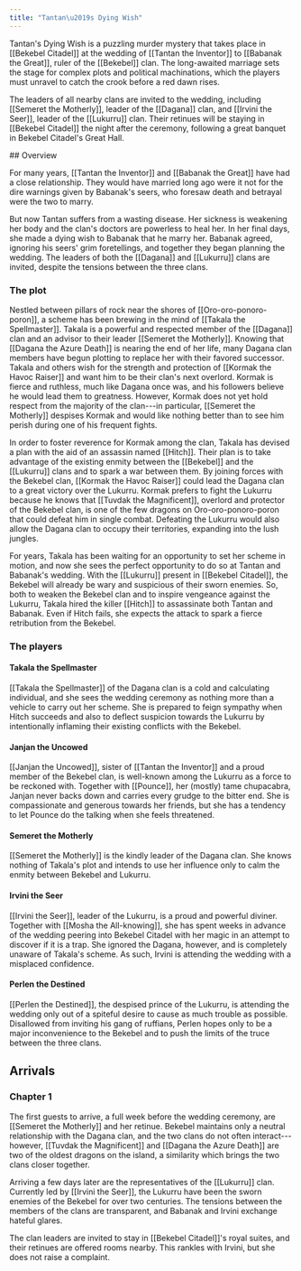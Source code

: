 ```yaml
---
title: "Tantan\u2019s Dying Wish"
---
```


Tantan's Dying Wish is a puzzling murder mystery that takes place in [[Bekebel Citadel]] at the wedding of [[Tantan the Inventor]] to [[Babanak the Great]], ruler of the [[Bekebel]] clan. The long-awaited marriage sets the stage for complex plots and political machinations, which the players must unravel to catch the crook before a red dawn rises.

The leaders of all nearby clans are invited to the wedding, including [[Semeret the Motherly]], leader of the [[Dagana]] clan, and [[Irvini the Seer]], leader of the [[Lukurru]] clan. Their retinues will be staying in [[Bekebel Citadel]] the night after the ceremony, following a great banquet in Bekebel Citadel's Great Hall.

<spoiler>
## Overview

For many years, [[Tantan the Inventor]] and [[Babanak the Great]] have had a close relationship. They would have married long ago were it not for the dire warnings given by Babanak's seers, who foresaw death and betrayal were the two to marry.

But now Tantan suffers from a wasting disease. Her sickness is weakening her body and the clan's doctors are powerless to heal her. In her final days, she made a dying wish to Babanak that he marry her. Babanak agreed, ignoring his seers' grim foretellings, and together they began planning the wedding. The leaders of both the [[Dagana]] and [[Lukurru]] clans are invited, despite the tensions between the three clans.

### The plot

Nestled between pillars of rock near the shores of [[Oro-oro-ponoro-poron]], a scheme has been brewing in the mind of [[Takala the Spellmaster]]. Takala is a powerful and respected member of the [[Dagana]] clan and an advisor to their leader [[Semeret the Motherly]]. Knowing that [[Dagana the Azure Death]] is nearing the end of her life, many Dagana clan members have begun plotting to replace her with their favored successor. Takala and others wish for the strength and protection of [[Kormak the Havoc Raiser]] and want him to be their clan's next overlord. Kormak is fierce and ruthless, much like Dagana once was, and his followers believe he would lead them to greatness. However, Kormak does not yet hold respect from the majority of the clan---in particular, [[Semeret the Motherly]] despises Kormak and would like nothing better than to see him perish during one of his frequent fights.

In order to foster reverence for Kormak among the clan, Takala has devised a plan with the aid of an assassin named [[Hitch]]. Their plan is to take advantage of the existing enmity between the [[Bekebel]] and the [[Lukurru]] clans and to spark a war between them. By joining forces with the Bekebel clan, [[Kormak the Havoc Raiser]] could lead the Dagana clan to a great victory over the Lukurru. Kormak prefers to fight the Lukurru because he knows that [[Tuvdak the Magnificent]], overlord and protector of the Bekebel clan, is one of the few dragons on Oro-oro-ponoro-poron that could defeat him in single combat. Defeating the Lukurru would also allow the Dagana clan to occupy their territories, expanding into the lush jungles.

For years, Takala has been waiting for an opportunity to set her scheme in motion, and now she sees the perfect opportunity to do so at Tantan and Babanak's wedding. With the [[Lukurru]] present in [[Bekebel Citadel]], the Bekebel will already be wary and suspicious of their sworn enemies. So, both to weaken the Bekebel clan and to inspire vengeance against the Lukurru, Takala hired the killer [[Hitch]] to assassinate both Tantan and Babanak. Even if Hitch fails, she expects the attack to spark a fierce retribution from the Bekebel.

### The players

#### Takala the Spellmaster

[[Takala the Spellmaster]] of the Dagana clan is a cold and calculating individual, and she sees the wedding ceremony as nothing more than a vehicle to carry out her scheme. She is prepared to feign sympathy when Hitch succeeds and also to deflect suspicion towards the Lukurru by intentionally inflaming their existing conflicts with the Bekebel.

#### Janjan the Uncowed

[[Janjan the Uncowed]], sister of [[Tantan the Inventor]] and a proud member of the Bekebel clan, is well-known among the Lukurru as a force to be reckoned with. Together with [[Pounce]], her (mostly) tame chupacabra, Janjan never backs down and carries every grudge to the bitter end. She is compassionate and generous towards her friends, but she has a tendency to let Pounce do the talking when she feels threatened.

#### Semeret the Motherly

[[Semeret the Motherly]] is the kindly leader of the Dagana clan. She knows nothing of Takala's plot and intends to use her influence only to calm the enmity between Bekebel and Lukurru.

#### Irvini the Seer

[[Irvini the Seer]], leader of the Lukurru, is a proud and powerful diviner. Together with [[Mosha the All-knowing]], she has spent weeks in advance of the wedding peering into Bekebel Citadel with her magic in an attempt to discover if it is a trap. She ignored the Dagana, however, and is completely unaware of Takala's scheme. As such, Irvini is attending the wedding with a misplaced confidence.

#### Perlen the Destined

[[Perlen the Destined]], the despised prince of the Lukurru, is attending the wedding only out of a spiteful desire to cause as much trouble as possible. Disallowed from inviting his gang of ruffians, Perlen hopes only to be a major inconvenience to the Bekebel and to push the limits of the truce between the three clans.

## Arrivals

### Chapter 1

The first guests to arrive, a full week before the wedding ceremony, are [[Semeret the Motherly]] and her retinue. Bekebel maintains only a neutral relationship with the Dagana clan, and the two clans do not often interact---however, [[Tuvdak the Magnificent]] and [[Dagana the Azure Death]] are two of the oldest dragons on the island, a similarity which brings the two clans closer together.

Arriving a few days later are the representatives of the [[Lukurru]] clan. Currently led by [[Irvini the Seer]], the Lukurru have been the sworn enemies of the Bekebel for over two centuries. The tensions between the members of the clans are transparent, and Babanak and Irvini exchange hateful glares.

The clan leaders are invited to stay in [[Bekebel Citadel]]'s royal suites, and their retinues are offered rooms nearby. This rankles with Irvini, but she does not raise a complaint.

</spoiler>
